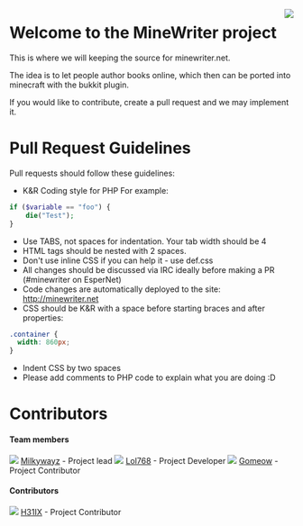 <p style = "float: right"><a href = "http://minewriter.net"><img src = "http://minewriter.net./img/logo.png" align = "right" style = "display: inline"/></a></p>

Welcome to the MineWriter project
====================

This is where we will keeping the source for minewriter.net.

The idea is to let people author books online, which then can be ported into minecraft with the bukkit plugin. 

If you would like to contribute, create a pull request and we may implement it.

Pull Request Guidelines
====================
Pull requests should follow these guidelines:

* K&R Coding style for PHP
For example:

````php
if ($variable == "foo") {
	die("Test");
}
````
* Use TABS, not spaces for indentation. Your tab width should be 4
* HTML tags should be nested with 2 spaces.
* Don't use inline CSS if you can help it - use def.css
* All changes should be discussed via IRC ideally before making a PR (#minewriter on EsperNet)
* Code changes are automatically deployed to the site: http://minewriter.net
* CSS should be K&R with a space before starting braces and after properties:

````css
.container {
  width: 860px; 
}
````
* Indent CSS by two spaces
* Please add comments to PHP code to explain what you are doing :D

Contributors
====================
<h4>Team members</h3>
<a href="https://github.com/milkywayz"><img src = "http://forums.bukkit.org/data/avatars/s/90595/90595764.jpg?1351914681" /></a> <a href="https://github.com/milkywayz">Milkywayz</a> - Project lead
<a href="https://github.com/lol768"><img src = "http://forums.bukkit.org/data/avatars/s/90686/90686461.jpg?1354215989" /></a> <a href="https://github.com/lol768">Lol768</a> - Project Developer 
<a href="https://github.com/gomeow"><img src = "http://forums.bukkit.org/data/avatars/s/90728/90728305.jpg?1354849565" /></a> <a href="https://github.com/gomeow">Gomeow</a> - Project Contributor
<h4>Contributors</h3>
<a href="https://github.com/h31ix"><img src = "http://www.gravatar.com/avatar/a59a454531fd2f169c1cebf382f9c577.jpg?s=48&d=http%3A%2F%2Fforums.bukkit.org%2Fstyles%2Fflexile%2Fxenforo%2Favatars%2Favatar_male_s.png" /></a> <a href="https://github.com/h31ix">H31IX</a> - Project Contributor        
